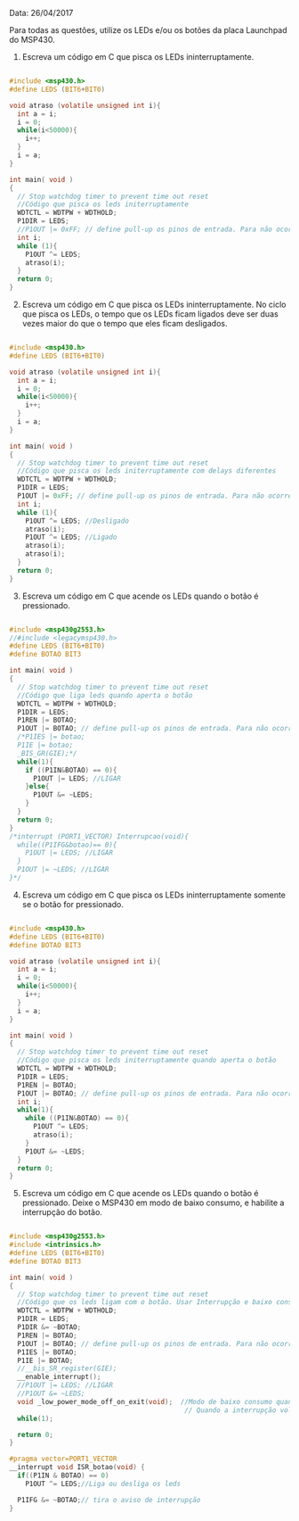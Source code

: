Data: 26/04/2017

Para todas as questões, utilize os LEDs e/ou os botões da placa Launchpad do MSP430.

1. Escreva um código em C que pisca os LEDs ininterruptamente.
```C

#include <msp430.h>
#define LEDS (BIT6+BIT0)

void atraso (volatile unsigned int i){
  int a = i;
  i = 0;
  while(i<50000){
    i++;
  }
  i = a;
}

int main( void )
{
  // Stop watchdog timer to prevent time out reset
  //Código que pisca os leds initerruptamente
  WDTCTL = WDTPW + WDTHOLD;
  P1DIR = LEDS;
  //P1OUT |= 0xFF; // define pull-up os pinos de entrada. Para não ocorrer problemas.
  int i;
  while (1){
    P1OUT ^= LEDS;
    atraso(i);
  }
  return 0;
}

```

2. Escreva um código em C que pisca os LEDs ininterruptamente. No ciclo que pisca os LEDs, o tempo que os LEDs ficam ligados deve ser duas vezes maior do que o tempo que eles ficam desligados.
```C

#include <msp430.h>
#define LEDS (BIT6+BIT0)

void atraso (volatile unsigned int i){
  int a = i;
  i = 0;
  while(i<50000){
    i++;
  }
  i = a;
}

int main( void )
{
  // Stop watchdog timer to prevent time out reset
  //Código que pisca os leds initerruptamente com delays diferentes
  WDTCTL = WDTPW + WDTHOLD;
  P1DIR = LEDS;
  P1OUT |= 0xFF; // define pull-up os pinos de entrada. Para não ocorrer problemas.
  int i;
  while (1){
    P1OUT ^= LEDS; //Desligado
    atraso(i);
    P1OUT ^= LEDS; //Ligado
    atraso(i);
    atraso(i);
  }
  return 0;
}

```

3. Escreva um código em C que acende os LEDs quando o botão é pressionado.
```C

#include <msp430g2553.h>
//#include <legacymsp430.h>
#define LEDS (BIT6+BIT0)
#define BOTAO BIT3

int main( void )
{
  // Stop watchdog timer to prevent time out reset
  //Código que liga leds quando aperta o botão
  WDTCTL = WDTPW + WDTHOLD;
  P1DIR = LEDS;
  P1REN |= BOTAO;
  P1OUT |= BOTAO; // define pull-up os pinos de entrada. Para não ocorrer problemas.
  /*P1IES |= botao;
  P1IE |= botao;
  _BIS_GR(GIE);*/
  while(1){
    if ((P1IN&BOTAO) == 0){
      P1OUT |= LEDS; //LIGAR
    }else{
      P1OUT &= ~LEDS;
    }
  }
  return 0;
}
/*interrupt (PORT1_VECTOR) Interrupcao(void){
  while((P1IFG&botao)== 0){
    P1OUT |= LEDS; //LIGAR
  }
  P1OUT |= ~LEDS; //LIGAR
}*/

```

4. Escreva um código em C que pisca os LEDs ininterruptamente somente se o botão for pressionado.
```C

#include <msp430.h>
#define LEDS (BIT6+BIT0)
#define BOTAO BIT3

void atraso (volatile unsigned int i){
  int a = i;
  i = 0;
  while(i<50000){
    i++;
  }
  i = a;
}

int main( void )
{
  // Stop watchdog timer to prevent time out reset
  //Código que pisca os leds initerruptamente quando aperta o botão
  WDTCTL = WDTPW + WDTHOLD;
  P1DIR = LEDS;
  P1REN |= BOTAO;
  P1OUT |= BOTAO; // define pull-up os pinos de entrada. Para não ocorrer problemas.
  int i;
  while(1){
    while ((P1IN&BOTAO) == 0){
      P1OUT ^= LEDS;
      atraso(i);
    }
    P1OUT &= ~LEDS;
  }
  return 0;
}

```

5. Escreva um código em C que acende os LEDs quando o botão é pressionado. Deixe o MSP430 em modo de baixo consumo, e habilite a interrupção do botão.
```C

#include <msp430g2553.h>
#include <intrinsics.h>
#define LEDS (BIT6+BIT0)
#define BOTAO BIT3

int main( void )
{
  // Stop watchdog timer to prevent time out reset
  //Código que os leds ligam com o botão. Usar Interrupção e baixo consumo.
  WDTCTL = WDTPW + WDTHOLD;
  P1DIR = LEDS;
  P1DIR &= ~BOTAO;
  P1REN |= BOTAO;
  P1OUT |= BOTAO; // define pull-up os pinos de entrada. Para não ocorrer problemas.
  P1IES |= BOTAO;
  P1IE |= BOTAO;
  //__bis_SR_register(GIE);
  __enable_interrupt();
  //P1OUT |= LEDS; //LIGAR
  //P1OUT &= ~LEDS;
  void _low_power_mode_off_on_exit(void);  //Modo de baixo consumo quando a
                                            // Quando a interrupção voltar
  while(1);

  return 0;
}

#pragma vector=PORT1_VECTOR
__interrupt void ISR_botao(void) {
  if((P1IN & BOTAO) == 0)
    P1OUT ^= LEDS;//Liga ou desliga os leds

  P1IFG &= ~BOTAO;// tira o aviso de interrupção
}

```
